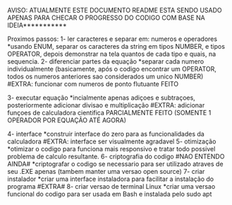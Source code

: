 AVISO: ATUALMENTE ESTE DOCUMENTO README ESTA SENDO USADO APENAS PARA CHECAR O PROGRESSO DO CODIGO COM BASE NA IDEIA***********


Proximos passos:
1- ler caracteres e separar em: numeros e operadores
    *usando ENUM, separar os caracteres da string em tipos NUMBER, e tipos OPERATOR, depois demonstrar na tela quantos de cada tipo e quais, na sequencia.
2- diferenciar partes da equação
    *separar cada numero individualmente (basicamente, após o codigo encontrar um OPERATOR, todos os numeros anteriores sao considerados um unico NUMBER)
    #EXTRA: funcionar com numeros de ponto flutuante
FEITO


3- executar equação
    *incialmente apenas adiçoes e subtraçoes, posteriormente adicionar divisao e multiplicação
    #EXTRA: adicionar funçoes de calculadora cientifica
PARCIALMENTE FEITO (SOMENTE 1 OPERADOR POR EQUAÇÃO ATÉ AGORA)

4- interface
    *construir interface do zero para as funcionalidades da calculadora
    #EXTRA: interface ser visualmente agradavel
5- otimização
    *otimizar o codigo para funciona mais responsivo e tratar todo possivel problema de calculo resultante.
6- criptografia do codigo
    #NAO ENTENDO AINDA# *criptografar o codigo se necessario para ser utilizado atraves de seu .EXE apenas (tambem manter uma versao open source)
7- criar instalador
    *criar uma interface instaladora para facilitar a instalação do programa
#EXTRA# 8- criar versao de terminal Linux
    *criar uma versao funcional do codigo para ser usada em Bash e instalada pelo sudo apt